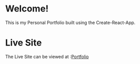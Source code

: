 # Welcome!

This is my Personal Portfolio built using the Create-React-App.


# Live Site

The Live Site can be viewed at :[Portfolio]('http://damian-sketch.github.io/Portfolio')


